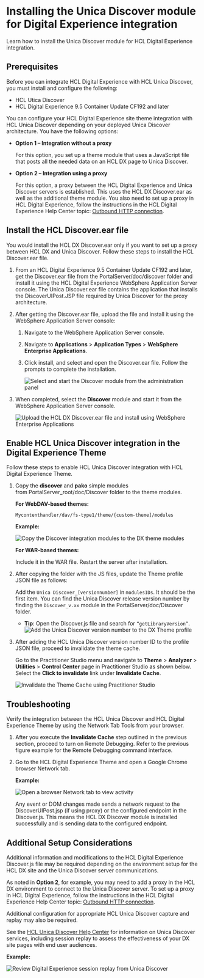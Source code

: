# Installing the Unica Discover module for Digital Experience integration

Learn how to install the Unica Discover module for HCL Digital Experience integration.

## Prerequisites

Before you can integrate HCL Digital Experience with HCL Unica Discover, you must install and configure the following:

-   HCL Utica Discover
-   HCL Digital Experience 9.5 Container Update CF192 and later

You can configure your HCL Digital Experience site theme integration with HCL Unica Discover depending on your deployed Unica Discover architecture. You have the following options:

-   **Option 1 – Integration without a proxy**

    For this option, you set up a theme module that uses a JavaScript file that posts all the needed data on an HCL DX page to Unica Discover.

-   **Option 2 – Integration using a proxy**

    For this option, a proxy between the HCL Digital Experience and Unica Discover servers is established. This uses the HCL DX Discover.ear as well as the additional theme module. You also need to set up a proxy in HCL Digital Experience, follow the instructions in the HCL Digital Experience Help Center topic: [Outbound HTTP connection](https://help.hcltechsw.com/digital-experience/9.5/dev-portlet/outbound_http.html).


## Install the HCL Discover.ear file

You would install the HCL DX Discover.ear only if you want to set up a proxy between HCL DX and Unica Discover. Follow these steps to install the HCL Discover.ear file.

1.  From an HCL Digital Experience 9.5 Container Update CF192 and later, get the Discover.ear file from the PortalServer/doc/discover folder and install it using the HCL Digital Experience WebSphere Application Server console. The Unica Discover.ear file contains the application that installs the DiscoverUIPost.JSP file required by Unica Discover for the proxy architecture.
2.  After getting the Discover.ear file, upload the file and install it using the WebSphere Application Server console:
    1.  Navigate to the WebSphere Application Server console.
    2.  Navigate to **Applications** \> **Application Types** \> **WebSphere Enterprise Applications**.
    3.  Click install, and select and open the Discover.ear file. Follow the prompts to complete the installation.



        ![Select and start the Discover module from the administration panel](../images/Select%20and%20start%20the%20Discover%20module%20from%20the%20administration%20panel.png)

3.  When completed, select the **Discover** module and start it from the WebSphere Application Server console.

    ![Upload the HCL DX Discover.ear file and install using WebSphere Enterprise Applications](../images/WebSphere%20Enterprise%20Applications.png "Select and start the Discover module from the administration
                                    panel")


## Enable HCL Unica Discover integration in the Digital Experience Theme

Follow these steps to enable HCL Unica Discover integration with HCL Digital Experience Theme.

1.  Copy the **discover** and **pako** simple modules from PortalServer\_root/doc/Discover folder to the theme modules.

    **For WebDAV-based themes:**

    ```
    Mycontenthandler/dav/fs-type1/theme/{custom-theme]/modules
    ```

    **Example:**

    ![Copy the Discover integration modules to the DX theme modules](../images/Copy%20the%20Discover%20integration%20modules%20to%20the%20DX%20theme%20modules.png "Copy the Discover integration modules to the DX theme
                                    modules")

    **For WAR-based themes:**

    Include it in the WAR file. Restart the server after installation.

2.  After copying the folder with the JS files, update the Theme profile JSON file as follows:

    Add the `Unica Discover_[versionnumber]` in `modulesIDs`. It should be the first item. You can find the Unica Discover release version number by finding the `Discover_v.xx` module in the PortalServer/doc/Discover folder.

    -   **Tip**: Open the Discover.js file and search for `“getLibraryVersion”`.
    ![Add the Unica Discover version number to the DX Theme profile](../images/Add%20the%20Unica%20Discover%20version%20number%20to%20the%20DX%20Theme%20profile%20.png "Add the Unica Discover version number to the DX Theme profile ")

3.  After adding the HCL Unica Discover version number ID to the profile JSON file, proceed to invalidate the theme cache.

    Go to the Practitioner Studio menu and navigate to **Theme** \> **Analyzer** \> **Utilities** \> **Control Center** page in Practitioner Studio as shown below. Select the **Click to invalidate** link under **Invalidate Cache**.

    ![Invalidate the Theme Cache using Practitioner Studio](../images/Invalidate%20the%20Theme%20Cache%20using%20Practitioner%20Studio.png "Invalidate the Theme Cache using Practitioner Studio")


## Troubleshooting

Verify the integration between the HCL Unica Discover and HCL Digital Experience Theme by using the Network Tab Tools from your browser.

1.  After you execute the **Invalidate Cache** step outlined in the previous section, proceed to turn on Remote Debugging. Refer to the previous figure example for the Remote Debugging command interface.
2.  Go to the HCL Digital Experience Theme and open a Google Chrome browser Network tab.

    **Example:**

    ![Open a browser Network tab to view activity](../images/Open%20a%20browser%20Network%20tab%20to%20view%20activity2.png "Open a browser Network tab to view activity")

    Any event or DOM changes made sends a network request to the DiscoverUIPost.jsp \(if using proxy\) or the configured endpoint in the Discover.js. This means the HCL DX Discover module is installed successfully and is sending data to the configured endpoint.


## Additional Setup Considerations

Additional information and modifications to the HCL Digital Experience Discover.js file may be required depending on the environment setup for the HCL DX site and the Unica Discover server communications.

As noted in **Option 2**, for example, you may need to add a proxy in the HCL DX environment to connect to the Unica Discover server. To set up a proxy in HCL Digital Experience, follow the instructions in the HCL Digital Experience Help Center topic: [Outbound HTTP connection](../dev-portlet/outbound_http.html).

Additional configuration for appropriate HCL Unica Discover capture and replay may also be required.

See the [HCL Unica Discover Help Center](https://help.hcltechsw.com/UnicaDiscover/12.1.0/en/index.html) for information on Unica Discover services, including session replay to assess the effectiveness of your DX site pages with end user audiences.

**Example:**

![Review Digital Experience session replay from Unica Discover](../images/Review%20Digital%20Experience%20session%20replay%20from%20Unica%20Discover%20DX-updated.png "Review Digital Experience session replay from Unica Discover")


